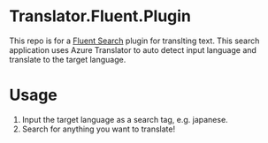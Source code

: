 # Translator.Fluent.Plugin

This repo is for a [Fluent Search](https://fluentsearch.net) plugin for translting text.
This search application uses Azure Translator to auto detect input language and translate to the target language.

# Usage

1. Input the target language as a search tag, e.g. japanese.
2. Search for anything you want to translate!

